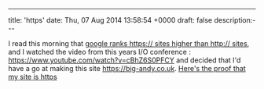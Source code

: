 ---
title: 'https'
date: Thu, 07 Aug 2014 13:58:54 +0000
draft: false
description:---

I read this morning that [google ranks https:// sites higher than http:// sites](http://googleonlinesecurity.blogspot.co.uk/2014/08/https-as-ranking-signal_6.html), and I watched the video from this years I/O conference : https://www.youtube.com/watch?v=cBhZ6S0PFCY and decided that I'd have a go at making this site https://big-andy.co.uk. [Here's the proof that my site is https](https://www.ssllabs.com/ssltest/analyze.html?d=big-andy.co.uk)
